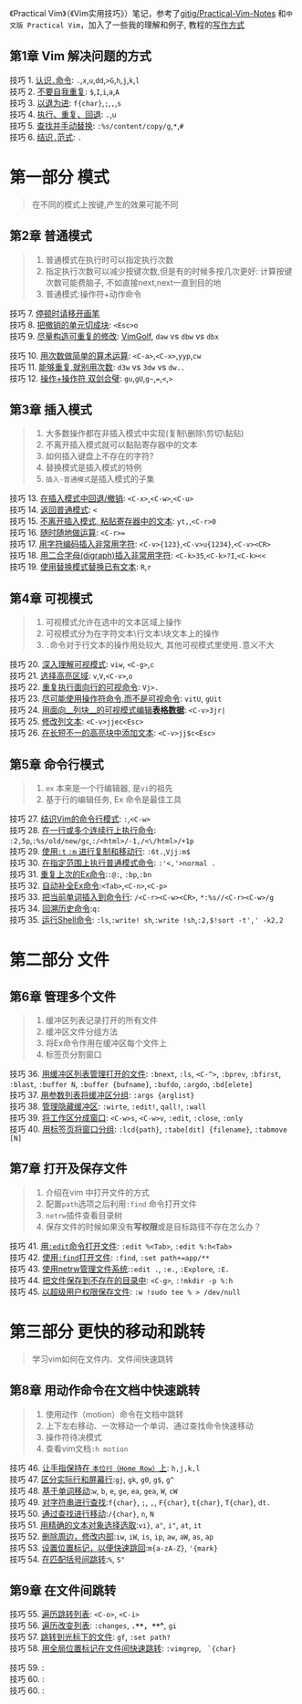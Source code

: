 《Practical Vim》（《Vim实用技巧》）笔记，参考了[gitig/Practical-Vim-Notes](https://github.com/gitig/Practical-Vim-Notes) 和`中文版 Practical Vim`，加入了一些我的理解和例子, 教程的[写作方式](tip1.markdown)

## 第1章 Vim 解决问题的方式
技巧 1. [认识`.`命令](part0/tip1.md):  `.`,`x`,`u`,`dd`,`>G`,`h`,`j`,`k`,`l` <br>
技巧 2. [不要自我重复](part0/tip2.md): `$`,`I`,`i`,`a`,`A` <br>
技巧 3. [以退为进](part0/tip3.md): `f{char}`,`;`,`,`,`s` <br>
技巧 4. [执行、重复、回退](part0/tip4.md): `.`,`u` <br>
技巧 5. [查找并手动替换](part0/tip5.md): `:%s/content/copy/g`,`*`,`#` <br>
技巧 6. [结识`.`范式](part0/tip6.md): `.`  <br>

# 第一部分 模式

> 在不同的模式上按键,产生的效果可能不同

## 第2章 普通模式

> 1. 普通模式在执行时可以指定执行次数
> 2. 指定执行次数可以减少按键次数,但是有的时候多按几次更好: 计算按键次数可能费脑子, 不如直接next,next一直到目的地
> 3. 普通模式:操作符+动作命令

技巧 7. [停顿时请移开画笔](part1_pattern/chapter2_normal_pattern/tip7.md)  <br>
技巧 8. [把撤销的单元切成块](part1_pattern/chapter2_normal_pattern/tip8.md): `<Esc>o` <br>
技巧 9. [尽量构造可重复的修改](part1_pattern/chapter2_normal_pattern/tip9.md): [VimGolf](http://vimgolf.com), `daw` vs `dbw` vs `dbx`  <br>

技巧 10. [用次数做简单的算术运算](part1_pattern/chapter2_normal_pattern/tip10.md): `<C-a>`,`<C-x>`,`yyp`,`cw` <br>
技巧 11. [能够重复,就别用次数](part1_pattern/chapter2_normal_pattern/tip12.md): `d3w` vs `3dw` vs `dw..`   <br>
技巧 12. [操作+操作符 双剑合璧](part1_pattern/chapter2_normal_pattern/tip12.md): `gu`,`gU`,`g~`,`=`,`<`,`>` <br>


## 第3章 插入模式

> 1. 大多数操作都在非插入模式中实现(复制\删除\剪切\黏贴)
> 2. 不离开插入模式就可以黏贴寄存器中的文本
> 3. 如何插入键盘上不存在的字符?
> 4. 替换模式是插入模式的特例
> 5. `插入-普通模式`是插入模式的子集


技巧 13. [在插入模式中回退/撤销](part1_pattern/chapter3_insert_mode/tip13.md): `<C-x>`,`<C-w>`,`<C-u>` <br>
技巧 14. [返回普通模式](part1_pattern/chapter3_insert_mode/tip14.md): `<` <br>
技巧 15. [不离开插入模式, 粘贴寄存器中的文本](part1_pattern/chapter3_insert_mode/tip15.md): `yt,`,`<C-r>0`  <br>
技巧 16. [随时随地做运算](part1_pattern/chapter3_insert_mode/tip16.md): `<C-r>=` <br>
技巧 17. [用字符编码插入非常用字符](part1_pattern/chapter3_insert_mode/tip17.md):  `<C-v>{123}`,`<C-v>u{1234}`,`<C-v><CR>`<br>
技巧 18. [用二合字母(digraph)插入非常用字符](part1_pattern/chapter3_insert_mode/tip18.md): `<C-k>35`,`<C-k>?I`,`<C-k><<` <br>
技巧 19. [使用替换模式替换已有文本](part1_pattern/chapter3_insert_mode/tip19.md): `R`,`r` <br>

## 第4章 可视模式

> 1. 可视模式允许在选中的文本区域上操作
> 2. 可视模式分为在字符文本\行文本\块文本上的操作
> 3. `.`命令对于行文本的操作用处较大, 其他可视模式里使用`.`意义不大

技巧 20. [深入理解可视模式](part1_pattern/chapter4_visual_mode/tip20.md): `viw`, `<C-g>`,`c` <br>
技巧 21. [选择高亮区域](part1_pattern/chapter4_visual_mode/tip21.md): `v`,`V`,`<C-v>`,`o`  <br>
技巧 22. [重复执行面向行的可视命令](part1_pattern/chapter4_visual_mode/tip22.md): `Vj>.`  <br>
技巧 23. [尽可能使用操作符命令,而不是可视命令](part1_pattern/chapter4_visual_mode/tip23.md): `vitU`, `gUit`  <br>
技巧 24. [用面向__列块__的可视模式编辑**表格数据**](part1_pattern/chapter4_visual_mode/tip24.md): `<C-v>3jr|`  <br>
技巧 25. [修改列文本](part1_pattern/chapter4_visual_mode/tip25.md): `<C-v>jjec<Esc>` <br>
技巧 26. [在长短不一的高亮块中添加文本](part1_pattern/chapter4_visual_mode/tip26.md): `<C-v>jj$c<Esc>`  <br>

## 第5章 命令行模式

> 1. `ex` 本来是一个行编辑器, 是`vi`的祖先
> 2. 基于行的编辑任务, Ex 命令是最佳工具

技巧 27. [结识Vim的命令行模式](part1_pattern/chapter5_ex_mode/tip27.md): `:`,`<C-w>`  <br>
技巧 28. [在一行或多个连续行上执行命令](part1_pattern/chapter5_ex_mode/tip28.md): `:2,5p`,`:%s/old/new/gc`,`:/<html>/-1,/<\/html>/+1p`  <br>
技巧 29. [使用`:t` `:m` 进行复制和移动行](part1_pattern/chapter5_ex_mode/tip29.md): `:6t.`,`Vjj:m$`  <br>
技巧 30. [在指定范围上执行普通模式命令](part1_pattern/chapter5_ex_mode/tip30.md): `:'<,'>normal .`  <br>
技巧 31. [重复上次的Ex命令](part1_pattern/chapter5_ex_mode/tip31.md):`:@:`, `:bp`,`:bn`  <br>
技巧 32. [自动补全Ex命令](part1_pattern/chapter5_ex_mode/tip32.md):`<Tab>`,`<C-n>`,`<C-p>`  <br>
技巧 33. [把当前单词插入到命令行](part1_pattern/chapter5_ex_mode/tip33.md): `/<C-r><C-w><CR>`, `*:%s//<C-r><C-w>/g`  <br>
技巧 34. [回溯历史命令](part1_pattern/chapter5_ex_mode/tip34.md):`q:`  <br>
技巧 35. [运行Shell命令](part1_pattern/chapter5_ex_mode/tip35.md): `:ls`,`:write! sh`,`:write !sh`,`:2,$!sort -t',' -k2,2`  <br>

# 第二部分 文件

## 第6章 管理多个文件

> 1. 缓冲区列表记录打开的所有文件
> 2. 缓冲区文件分组方法
> 3. 将Ex命令作用在缓冲区每个文件上
> 4. 标签页分割窗口

技巧 36. [用缓冲区列表管理打开的文件](part2_file/chapter6_multi_files/tip36.md):  `:bnext`, `:ls`, `<C-^>`, `:bprev`, `:bfirst`, `:blast`, `:buffer N`, `:buffer {bufname}`, `:bufdo`, `:argdo`, `:bd[elete]`<br>
技巧 37. [用参数列表将缓冲区分组](part2_file/chapter6_multi_files/tip37.md):  `:args {arglist}`<br>
技巧 38. [管理隐藏缓冲区](part2_file/chapter6_multi_files/tip38.md):  `:wirte`, `:edit!`, `qall!`, `:wall`<br>
技巧 39. [将工作区分成窗口](part2_file/chapter6_multi_files/tip39.md):  `<C-w>s`, `<C-w>v`, `:edit`, `:close`, `:only`<br>
技巧 40. [用标签页将窗口分组](part2_file/chapter6_multi_files/tip40.md): `:lcd{path}`, `:tabe[dit] {filename}`, `:tabmove [N]` <br>

## 第7章 打开及保存文件

> 1. 介绍在vim 中打开文件的方式
> 2. 配置`path`选项之后利用`:find` 命令打开文件
> 3. `netrw`插件查看目录树
> 4. 保存文件的时候如果没有**写权限**或是目标路径不存在怎么办？

技巧 41. [用`:edit`命令打开文件](part2_file/chapter7_file_opr/tip41.md): `:edit %<Tab>`, `:edit %:h<Tab>`<br>
技巧 42. [使用`:find`打开文件](part2_file/chapter7_file_opr/tip42.md): `:find`, `:set path+=app/**`<br>
技巧 43. [使用netrw管理文件系统](part2_file/chapter7_file_opr/tip43.md):`:edit .`, `:e.`, `:Explore`, `:E.` <br>
技巧 44. [把文件保存到不存在的目录中](part2_file/chapter7_file_opr/tip44.md): `<C-g>`, `:!mkdir -p %:h`<br>
技巧 45. [以超级用户权限保存文件](part2_file/chapter7_file_opr/tip45.md): `:w !sudo tee % > /dev/null` <br>


# 第三部分 更快的移动和跳转

> 学习vim如何在文件内、文件间快速跳转

## 第8章 用动作命令在文档中快速跳转

> 1. 使用动作（motion）命令在文档中跳转
> 2. 上下左右移动、一次移动一个单词、通过查找命令快速移动
> 3. 操作符待决模式
> 4. 查看vim文档`:h motion`

技巧 46. [让手指保持在 `本位行（Home Row）`上](part3_fast_move/chapter8_doc_jump/tip46.md):  `h,j,k,l`<br>
技巧 47. [区分实际行和屏幕行](part3_fast_move/chapter8_doc_jump/tip47.md):`gj`, `gk`, `g0`, `g$`, `g^`  <br>
技巧 48. [基于单词移动](part3_fast_move/chapter8_doc_jump/tip48.md):`w`, `b`, `e`, `ge`, `ea`, `gea`, `W`, `cW` <br>
技巧 49. [对字符串进行查找](part3_fast_move/chapter8_doc_jump/tip49.md):`f{char}`, `;`, `,`, `F{char}`, `t{char}`, `T{char}`, `dt.`  <br>
技巧 50. [通过查找进行移动](part3_fast_move/chapter8_doc_jump/tip50.md):`/{char}`, `n`, `N`   <br>
技巧 51. [用精确的文本对象选择选取](part3_fast_move/chapter8_doc_jump/tip51.md):`vi}`, `a"`, `i"`, `at`, `it`  <br>
技巧 52. [删除周边，修改内部](part3_fast_move/chapter8_doc_jump/tip52.md):`iw`, `iW`, `is`, `ip`, `aw`, `aW`, `as`, `ap`  <br>
技巧 53. [设置位置标记，以便快速跳回](part3_fast_move/chapter8_doc_jump/tip53.md):`m{a-zA-Z}`, `'{mark}`  <br>
技巧 54. [在匹配括号间跳转](part3_fast_move/chapter8_doc_jump/tip54.md):`%`, `S"`  <br>

## 第9章 在文件间跳转


技巧 55. [遍历跳转列表](part3_fast_move/chapter9_file_jump/tip55.md): `<C-o>`, `<C-i>` <br>
技巧 56. [遍历改变列表](part3_fast_move/chapter9_file_jump/tip56.md):  `:changes`, **`.**, **`^**, `gi` <br>
技巧 57. [跳转到光标下的文件](part3_fast_move/chapter9_file_jump/tip57.md): `gf`, `:set path?` <br>
技巧 58. [用全局位置标记在文件间快速跳转](part3_fast_move/chapter9_file_jump/tip58.md): `:vimgrep`, `` `{char}`` <br>




技巧 59. [](part3_fast_move/chapter8_doc_jump/tip59.md):  <br>
技巧 60. [](part3_fast_move/chapter8_doc_jump/tip60.md):  <br>
技巧 60. [](part3_fast_move/chapter8_doc_jump/tip60.md):  <br>
